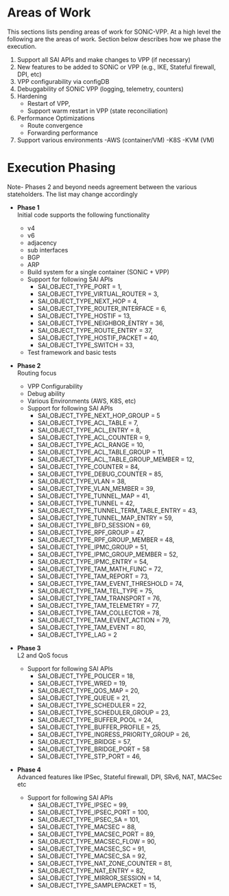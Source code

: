 
# Areas of Work
This sections lists pending areas of work for SONiC-VPP. At a high level the following are the areas of work. Section below describes how we phase the execution.

1. Support all SAI APIs and make changes to VPP (if necessary)
2. New features to be added to SONiC or VPP (e.g., IKE, Stateful firewall, DPI, etc)   
3. VPP configurability via configDB  
3. Debuggability of SONiC VPP  (logging, telemetry, counters)
4. Hardening
   - Restart of VPP,
   - Support warm restart in VPP (state reconciliation)
5. Performance Optimizations
   - Route convergence
   - Forwarding performance
6. Support various environments
   -AWS (container/VM)
   -K8S
   -KVM  (VM)

 

# Execution Phasing
Note- Phases 2 and beyond needs agreement between the various stateholders. The list may change accordingly 

- **Phase 1**\
  Initial code supports the following functionality
  - v4
  - v6
  - adjacency
  - sub interfaces
  - BGP
  - ARP
  - Build system for a single container (SONiC + VPP)
  - Support for following SAI APIs 
    - SAI_OBJECT_TYPE_PORT = 1,
    - SAI_OBJECT_TYPE_VIRTUAL_ROUTER = 3,
    - SAI_OBJECT_TYPE_NEXT_HOP = 4,
    - SAI_OBJECT_TYPE_ROUTER_INTERFACE = 6,
    - SAI_OBJECT_TYPE_HOSTIF = 13,
    - SAI_OBJECT_TYPE_NEIGHBOR_ENTRY = 36,
    - SAI_OBJECT_TYPE_ROUTE_ENTRY = 37,
    - SAI_OBJECT_TYPE_HOSTIF_PACKET = 40,
    - SAI_OBJECT_TYPE_SWITCH = 33,
  - Test framework and basic tests


- **Phase 2**\
  Routing focus
  - VPP Configurability
  - Debug ability
  - Various Environments (AWS, K8S, etc) 
  - Support for following SAI APIs 
    - SAI_OBJECT_TYPE_NEXT_HOP_GROUP = 5
    - SAI_OBJECT_TYPE_ACL_TABLE = 7,
    - SAI_OBJECT_TYPE_ACL_ENTRY = 8,
    - SAI_OBJECT_TYPE_ACL_COUNTER = 9,
    - SAI_OBJECT_TYPE_ACL_RANGE = 10,
    - SAI_OBJECT_TYPE_ACL_TABLE_GROUP = 11,
    - SAI_OBJECT_TYPE_ACL_TABLE_GROUP_MEMBER = 12,
    - SAI_OBJECT_TYPE_COUNTER = 84,
    - SAI_OBJECT_TYPE_DEBUG_COUNTER = 85,
    - SAI_OBJECT_TYPE_VLAN = 38,
    - SAI_OBJECT_TYPE_VLAN_MEMBER = 39,
    - SAI_OBJECT_TYPE_TUNNEL_MAP = 41,
    - SAI_OBJECT_TYPE_TUNNEL = 42,
    - SAI_OBJECT_TYPE_TUNNEL_TERM_TABLE_ENTRY = 43,
    - SAI_OBJECT_TYPE_TUNNEL_MAP_ENTRY = 59,
    - SAI_OBJECT_TYPE_BFD_SESSION = 69,
    - SAI_OBJECT_TYPE_RPF_GROUP = 47,
    - SAI_OBJECT_TYPE_RPF_GROUP_MEMBER = 48,
    - SAI_OBJECT_TYPE_IPMC_GROUP = 51,
    - SAI_OBJECT_TYPE_IPMC_GROUP_MEMBER = 52,
    - SAI_OBJECT_TYPE_IPMC_ENTRY = 54,
    - SAI_OBJECT_TYPE_TAM_MATH_FUNC = 72,
    - SAI_OBJECT_TYPE_TAM_REPORT = 73,
    - SAI_OBJECT_TYPE_TAM_EVENT_THRESHOLD = 74,
    - SAI_OBJECT_TYPE_TAM_TEL_TYPE = 75,
    - SAI_OBJECT_TYPE_TAM_TRANSPORT = 76,
    - SAI_OBJECT_TYPE_TAM_TELEMETRY = 77,
    - SAI_OBJECT_TYPE_TAM_COLLECTOR = 78,
    - SAI_OBJECT_TYPE_TAM_EVENT_ACTION = 79,
    - SAI_OBJECT_TYPE_TAM_EVENT = 80,
    - SAI_OBJECT_TYPE_LAG = 2

- **Phase 3**\
  L2 and QoS focus 
  - Support for following SAI APIs
    - SAI_OBJECT_TYPE_POLICER = 18,
    - SAI_OBJECT_TYPE_WRED = 19,
    - SAI_OBJECT_TYPE_QOS_MAP = 20,
    - SAI_OBJECT_TYPE_QUEUE = 21,
    - SAI_OBJECT_TYPE_SCHEDULER = 22,
    - SAI_OBJECT_TYPE_SCHEDULER_GROUP = 23,
    - SAI_OBJECT_TYPE_BUFFER_POOL = 24,
    - SAI_OBJECT_TYPE_BUFFER_PROFILE = 25,
    - SAI_OBJECT_TYPE_INGRESS_PRIORITY_GROUP = 26,
    - SAI_OBJECT_TYPE_BRIDGE = 57,
    - SAI_OBJECT_TYPE_BRIDGE_PORT = 58
    - SAI_OBJECT_TYPE_STP_PORT = 46,


- **Phase 4**\
  Advanced features like IPSec, Stateful firewall, DPI, SRv6, NAT, MACSec etc
  - Support for following SAI APIs
    - SAI_OBJECT_TYPE_IPSEC = 99,
    - SAI_OBJECT_TYPE_IPSEC_PORT = 100,
    - SAI_OBJECT_TYPE_IPSEC_SA = 101,
    - SAI_OBJECT_TYPE_MACSEC = 88,
    - SAI_OBJECT_TYPE_MACSEC_PORT = 89,
    - SAI_OBJECT_TYPE_MACSEC_FLOW = 90,
    - SAI_OBJECT_TYPE_MACSEC_SC = 91,
    - SAI_OBJECT_TYPE_MACSEC_SA = 92,
    - SAI_OBJECT_TYPE_NAT_ZONE_COUNTER = 81,
    - SAI_OBJECT_TYPE_NAT_ENTRY = 82,
    - SAI_OBJECT_TYPE_MIRROR_SESSION = 14,
    - SAI_OBJECT_TYPE_SAMPLEPACKET = 15,

